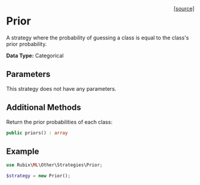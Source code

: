 <span style="float:right;"><a href="https://github.com/RubixML/RubixML/blob/master/src/Other/Strategies/Prior.php">[source]</a></span>

# Prior
A strategy where the probability of guessing a class is equal to the class's prior probability.

**Data Type:** Categorical

## Parameters
This strategy does not have any parameters.

## Additional Methods
Return the prior probabilities of each class:
```php
public priors() : array
```

## Example
```php
use Rubix\ML\Other\Strategies\Prior;

$strategy = new Prior();
```